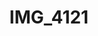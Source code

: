 ---
pid: '116'
layout: photos
title: IMG_4121
filename: IMG_4121.jpg
caption: 
previous_pid: '115'
next_pid: '117'
permalink: "/photos/116.html"
---